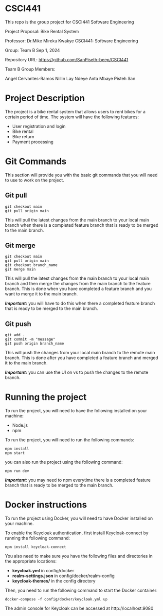 # CSCI441
This repo is the group project for CSCI441 Software Engineering

Project Proposal: Bike Rental System

Professor: Dr.Mike Mireku Kwakye
CSCI441: Software Engineering

Group: Team B
Sep 1, 2024


Repository URL:
https://github.com/SanPiseth-beep/CSCI441

Team B Group Members:

Angel Cervantes-Ramos
Nillin Lay
Ndeye Anta Mbaye
Pisteh San

# Project Description

The project is a bike rental system that allows users to rent bikes for a certain period of time. The system will have the following features:

- User registration and login
- Bike rental
- Bike return
- Payment processing

# Git Commands

This section will provide you with the basic git commands that you will need to use to work on the project.

## Git pull
```
git checkout main
git pull origin main
```
This will pull the latest changes from the main branch to your local main branch when there is a completed feature branch that is ready to be merged to the main branch.


## Git merge
```
git checkout main
git pull origin main
git checkout branch_name
git merge main
```
This will pull the latest changes from the main branch to your local main branch and then merge the changes from the main branch to the feature branch. This is done when you have completed a feature branch and you want to merge it to the main branch.

***Important:*** you will have to do this when there a completed feature branch that is ready to be merged to the main branch.

## Git push
```
git add .
git commit -m "message"
git push origin branch_name
```

This will push the changes from your local main branch to the remote main branch. This is done after you have completed a feature branch and merged it to the main branch.

***Important:*** you can use the UI on vs to push the changes to the remote branch.

# Running the project

To run the project, you will need to have the following installed on your machine:

- Node.js
- npm

To run the project, you will need to run the following commands:

```
npm install
npm start
```

you can also run the project using the following command:

```
npm run dev
```

***Important:*** you may need to npm everytime there is a completed feature branch that is ready to be merged to the main branch.

# Docker instructions

To run the project using Docker, you will need to have Docker installed on your machine.

To enable the Keycloak authentication, first install Keycloak-connect by running the following command:
```
npm install keycloak-connect
```
You also need to make sure you have the following files and directories in the appropriate locations:
- **keycloak.yml** in config/docker
- **realm-settings.json** in config/docker/realm-config
- **keycloak-themes/** in the config directory

Then, you need to run the following command to start the Docker container:
```
docker-compose -f config/docker/keycloak.yml up
```

The admin console for Keycloak can be accessed at http://localhost:9080



